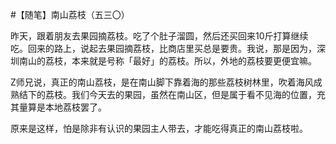 #【随笔】南山荔枝（五三〇）

昨天，跟着朋友去果园摘荔枝。吃了个肚子溜圆，然后还买回来10斤打算继续吃。回来的路上，说起去果园摘荔枝，比商店里买总是要贵。我说，那是因为，深圳南山的荔枝，本来就是号称「最好」的荔枝。所以，外地的荔枝要更便宜嘛。

Z师兄说，真正的南山荔枝，是在南山脚下靠着海的那些荔枝树林里，吹着海风成熟结下的荔枝。我们今天去的果园，虽然在南山区，但是属于看不见海的位置，充其量算是本地荔枝罢了。

原来是这样，怕是除非有认识的果园主人带去，才能吃得真正的南山荔枝啦。

